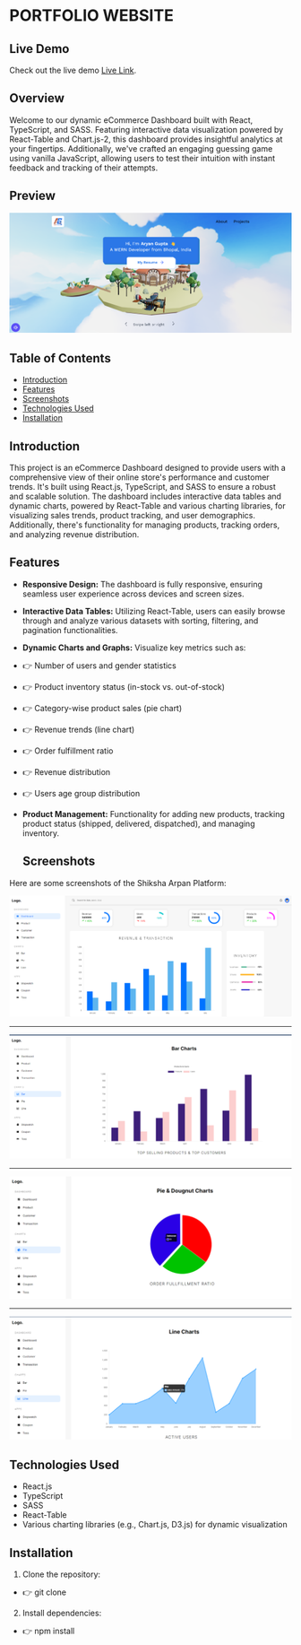 # PORTFOLIO WEBSITE

## Live Demo

Check out the live demo [Live Link](https://portfolio-3d-livid.vercel.app/).


## Overview
 Welcome to our dynamic eCommerce Dashboard built with React, TypeScript, and SASS. Featuring interactive data visualization powered by React-Table and Chart.js-2, this dashboard provides insightful analytics at your fingertips. Additionally, we've crafted an engaging guessing game using vanilla JavaScript, allowing users to test their intuition with instant feedback and tracking of their attempts.

## Preview
![React Ecommerce Admin Dashboard Preview](https://github.com/Aryan9901/portfolio-3d/blob/main/Screenshot%202024-05-28%20111134.png)

## Table of Contents
- [Introduction](#Introduction)
- [Features](#Features)
- [Screenshots](#screenshots)
- [Technologies Used](#technologies-used)
- [Installation](#Installation)

## Introduction
This project is an eCommerce Dashboard designed to provide users with a comprehensive view of their online store's performance and customer trends. It's built using React.js, TypeScript, and SASS to ensure a robust and scalable solution. The dashboard includes interactive data tables and dynamic charts, powered by React-Table and various charting libraries, for visualizing sales trends, product tracking, and user demographics. Additionally, there's functionality for managing products, tracking orders, and analyzing revenue distribution.

## Features
- **Responsive Design:** The dashboard is fully responsive, ensuring seamless user experience across devices and screen sizes.
- **Interactive Data Tables:** Utilizing React-Table, users can easily browse through and analyze various datasets with sorting, filtering, and pagination functionalities.
- **Dynamic Charts and Graphs:** Visualize key metrics such as:</br>
 -   👉 Number of users and gender statistics
 -   👉 Product inventory status (in-stock vs. out-of-stock)
 -   👉 Category-wise product sales (pie chart)
 -   👉 Revenue trends (line chart)
 -   👉 Order fulfillment ratio
 -   👉 Revenue distribution
 -   👉 Users age group distribution
- **Product Management:** Functionality for adding new products, tracking product status (shipped, delivered, dispatched), and managing inventory.

  ## Screenshots

Here are some screenshots of the Shiksha Arpan Platform:

![Screenshot 1](https://github.com/Aryan9901/react_admin_dashboard_ts/blob/master/Screenshot%202024-05-26%20144405.png)

---

![Screenshot 2](https://github.com/Aryan9901/react_admin_dashboard_ts/blob/master/Screenshot%202024-05-26%20151149.png)

---

![Screenshot 3](https://github.com/Aryan9901/react_admin_dashboard_ts/blob/master/Screenshot%202024-05-26%20151213.png)

---

![Screenshot 4](https://github.com/Aryan9901/react_admin_dashboard_ts/blob/master/Screenshot%202024-05-26%20151234.png)


## Technologies Used

- React.js
- TypeScript
- SASS
- React-Table
- Various charting libraries (e.g., Chart.js, D3.js) for dynamic visualization

## Installation

1. Clone the repository:
- 👉 git clone <repository-url>
2. Install dependencies:
- 👉 npm install

